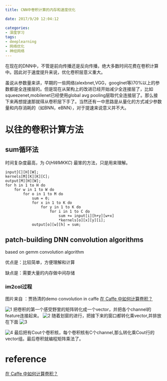 ```yaml
---
title: CNN中卷积计算的内存和速度优化

date: 2017/9/20 12:04:12

categories:
- 深度学习
tags:
- deeplearning
- 网络优化
- 神经网络
---
```



在现在的DNN中，不管是前向传播还是反向传播，绝大多数时间花费在卷积计算中。因此对于速度提升来说，优化卷积层意义重大。

虽说从参数量来讲，早期的一些网络(alexbnet,VGG，googlnet等)70%以上的参数都是全连接层的。但是现在从架构上的改进已经开始减少全连接层了，比如squeezenet,mobilenet已经使用global avg pooling层取代全连接层了。那么接下来再想提速那就得从卷积层下手了。当然还有一中思路是从量化的方式减少参数量和内存消耗的（如BNN，eBNN），对于提速来说意义并不大。
<!--more-->

# 以往的卷积计算方法

## sum循环法 

时间复杂度最高，为 $O(HWMKKC)$ 最笨的方法，只是用来理解。
```
input[C][H][W];
kernels[M][K][K][C];
output[M][H][W];
for h in 1 to H do
	for w in 1 to W do
		for o in 1 to M do
			sum = 0;
			for x in 1 to K do
				for y in 1 to K do
					for i in 1 to C do
						sum += input[i][h+y][w+x]
						*kernels[o][x][y][i];
			output[o][w][h] = sum;
```

## patch-building DNN convolution algorithms

based on gemm convolution algorithm

优点是：比较简单，方便理解和计算

缺点是：需要大量的内存做中间存储

### im2col过程 
图片来自 ：贾扬清的demo convolution in caffe 
[在 Caffe 中如何计算卷积？](https://www.zhihu.com/question/28385679)


![1][1]
把卷积的第一个感受野里的矩阵转化成一个vector，并把各个channel的feature连接起来。
![2][2]
随着划窗的进行，把接下来的窗口都转化乘vector,并排放在下面
![3][3]

![4][4]
最后把有Cout个卷积核，每个卷积核有C个channel,那么转化乘Cout行的vector组。最后卷积就编程矩阵乘法了。


# reference 

[在 Caffe 中如何计算卷积？](https://www.zhihu.com/question/28385679)


  [1]: https://www.github.com/DragonFive/CVBasicOp/raw/master/1507194578418.jpg
  [2]: https://www.github.com/DragonFive/CVBasicOp/raw/master/1507194598695.jpg
  [3]: https://www.github.com/DragonFive/CVBasicOp/raw/master/1507194615038.jpg
  [4]: https://www.github.com/DragonFive/CVBasicOp/raw/master/1507194630559.jpg